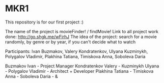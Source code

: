 # MKR1
This repository is for our first project :)

The name of the project is movieFinder! / findMovie!
Link to all project work done: http://go.shgk.me/wFirhJ
The idea of the project: search for a movie randomly, by genre or by year, if you can't decide what to watch

Participants: Ivan Buzmakov, Valery Kondratenkov, Ulyana Kuzminykh,
Polygalov Vladimir, Plakhina Tatiana, Timiskova Anna, Soboleva Daria
 
Buzmakov Ivan - Project Manager
Kondratenkov Valery -
Kuzminykh Ulyana -
Polygalov Vladimir - Architect + Developer
Plakhina Tatiana -
Timiskova Anna -
Soboleva Daria -
&